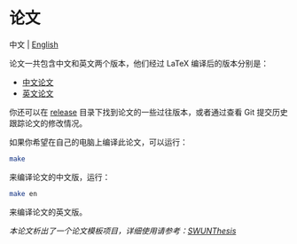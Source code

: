 # 论文

中文 | [English](./README-en.md)

论文一共包含中文和英文两个版本，他们经过 LaTeX 编译后的版本分别是：

* [中文论文](./main-cn.pdf)
* [英文论文](./main-en.pdf)

你还可以在 [release](./release) 目录下找到论文的一些过往版本，或者通过查看 Git 提交历史跟踪论文的修改情况。

如果你希望在自己的电脑上编译此论文，可以运行：

```bash
make
```

来编译论文的中文版，运行：

```bash
make en
```

来编译论文的英文版。


*本论文析出了一个论文模板项目，详细使用请参考：[SWUNThesis](https://github.com/changkun/SWUNThesis)*
